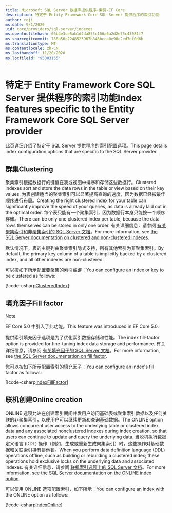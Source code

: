 ```yaml
---
title: Microsoft SQL Server 数据库提供程序-索引-EF Core
description: 特定于 Entity Framework Core SQL Server 提供程序的索引功能
author: roji
ms.date: 9/1/2020
uid: core/providers/sql-server/indexes
ms.openlocfilehash: 66b4e3ce5ab1d4da855c106a6a2d2e75c43081f7
ms.sourcegitcommit: 788a56c2248523967b846bcca0e98c2ed7ef0d6b
ms.translationtype: MT
ms.contentlocale: zh-CN
ms.lasthandoff: 11/20/2020
ms.locfileid: "95003155"
---
```

# <a name="index-features-specific-to-the-entity-framework-core-sql-server-provider"></a><span data-ttu-id="bdf95-103">特定于 Entity Framework Core SQL Server 提供程序的索引功能</span><span class="sxs-lookup"><span data-stu-id="bdf95-103">Index features specific to the Entity Framework Core SQL Server provider</span></span>

<span data-ttu-id="bdf95-104">此页详细介绍了特定于 SQL Server 提供程序的索引配置选项。</span><span class="sxs-lookup"><span data-stu-id="bdf95-104">This page details index configuration options that are specific to the SQL Server provider.</span></span>

## <a name="clustering"></a><span data-ttu-id="bdf95-105">群集</span><span class="sxs-lookup"><span data-stu-id="bdf95-105">Clustering</span></span>

<span data-ttu-id="bdf95-106">聚集索引根据数据行的键值在表或视图中排序和存储这些数据行。</span><span class="sxs-lookup"><span data-stu-id="bdf95-106">Clustered indexes sort and store the data rows in the table or view based on their key values.</span></span> <span data-ttu-id="bdf95-107">为表创建适当的聚集索引可以显著提高查询的速度，因为数据已经按最佳顺序进行布局。</span><span class="sxs-lookup"><span data-stu-id="bdf95-107">Creating the right clustered index for your table can significantly improve the speed of your queries, as data is already laid out in the optimal order.</span></span> <span data-ttu-id="bdf95-108">每个表只能有一个聚集索引，因为数据行本身只能按一个顺序存储。</span><span class="sxs-lookup"><span data-stu-id="bdf95-108">There can be only one clustered index per table, because the data rows themselves can be stored in only one order.</span></span> <span data-ttu-id="bdf95-109">有关详细信息，请参阅 [有关聚集索引和非聚集索引的 SQL Server 文档](/sql/relational-databases/indexes/clustered-and-nonclustered-indexes-described)。</span><span class="sxs-lookup"><span data-stu-id="bdf95-109">For more information, see [the SQL Server documentation on clustered and non-clustered indexes](/sql/relational-databases/indexes/clustered-and-nonclustered-indexes-described).</span></span>

<span data-ttu-id="bdf95-110">默认情况下，表的主键列由聚集索引隐式支持，所有其他索引为非聚集索引。</span><span class="sxs-lookup"><span data-stu-id="bdf95-110">By default, the primary key column of a table is implicitly backed by a clustered index, and all other indexes are non-clustered.</span></span>

<span data-ttu-id="bdf95-111">可以按如下所示配置要聚集的索引或键：</span><span class="sxs-lookup"><span data-stu-id="bdf95-111">You can configure an index or key to be clustered as follows:</span></span>

[!code-csharp[ClusteredIndex](../../../../samples/core/SqlServer/Indexes/ClusteredIndexContext.cs?name=ClusteredIndex)]

## <a name="fill-factor"></a><span data-ttu-id="bdf95-112">填充因子</span><span class="sxs-lookup"><span data-stu-id="bdf95-112">Fill factor</span></span>

> [!NOTE]
> <span data-ttu-id="bdf95-113">EF Core 5.0 中引入了此功能。</span><span class="sxs-lookup"><span data-stu-id="bdf95-113">This feature was introduced in EF Core 5.0.</span></span>

<span data-ttu-id="bdf95-114">提供索引填充因子选项是为了优化索引数据存储和性能。</span><span class="sxs-lookup"><span data-stu-id="bdf95-114">The index fill-factor option is provided for fine-tuning index data storage and performance.</span></span> <span data-ttu-id="bdf95-115">有关详细信息，请参阅 [有关填充因子的 SQL Server 文档](/sql/relational-databases/indexes/specify-fill-factor-for-an-index)。</span><span class="sxs-lookup"><span data-stu-id="bdf95-115">For more information, see [the SQL Server documentation on fill factor](/sql/relational-databases/indexes/specify-fill-factor-for-an-index).</span></span>

<span data-ttu-id="bdf95-116">您可以按如下所示配置索引的填充因子：</span><span class="sxs-lookup"><span data-stu-id="bdf95-116">You can configure an index's fill factor as follows:</span></span>

[!code-csharp[IndexFillFactor](../../../../samples/core/SqlServer/Indexes/IndexFillFactorContext.cs?name=IndexFillFactor)]

## <a name="online-creation"></a><span data-ttu-id="bdf95-117">联机创建</span><span class="sxs-lookup"><span data-stu-id="bdf95-117">Online creation</span></span>

<span data-ttu-id="bdf95-118">ONLINE 选项允许在创建索引期间并发用户访问基础表或聚集索引数据以及任何关联的非聚集索引，以便用户可以继续更新和查询基础数据。</span><span class="sxs-lookup"><span data-stu-id="bdf95-118">The ONLINE option allows concurrent user access to the underlying table or clustered index data and any associated nonclustered indexes during index creation, so that users can continue to update and query the underlying data.</span></span> <span data-ttu-id="bdf95-119">当脱机执行数据定义语言 (DDL) 操作（例如，生成或重新生成聚集索引）时，这些操作对基础数据和关联索引持有排他锁。</span><span class="sxs-lookup"><span data-stu-id="bdf95-119">When you perform data definition language (DDL) operations offline, such as building or rebuilding a clustered index; these operations hold exclusive locks on the underlying data and associated indexes.</span></span> <span data-ttu-id="bdf95-120">有关详细信息，请参阅 [联机索引选项上的 SQL Server 文档](/sql/relational-databases/indexes/perform-index-operations-online)。</span><span class="sxs-lookup"><span data-stu-id="bdf95-120">For more information, see [the SQL Server documentation on the ONLINE index option](/sql/relational-databases/indexes/perform-index-operations-online).</span></span>

<span data-ttu-id="bdf95-121">可以使用 ONLINE 选项配置索引，如下所示：</span><span class="sxs-lookup"><span data-stu-id="bdf95-121">You can configure an index with the ONLINE option as follows:</span></span>

[!code-csharp[IndexOnline](../../../../samples/core/SqlServer/Indexes/IndexOnlineContext.cs?name=IndexOnline)]
